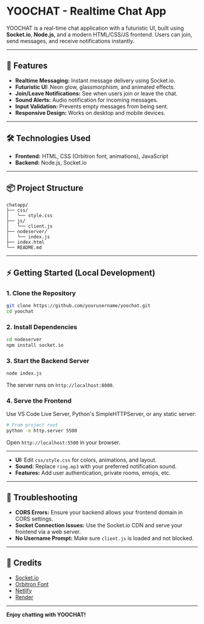 # YOOCHAT - Realtime Chat App

YOOCHAT is a real-time chat application with a futuristic UI, built using **Socket.io**, **Node.js**, and a modern HTML/CSS/JS frontend. Users can join, send messages, and receive notifications instantly.

---

## 🚀 Features

- **Realtime Messaging:** Instant message delivery using Socket.io.
- **Futuristic UI:** Neon glow, glassmorphism, and animated effects.
- **Join/Leave Notifications:** See when users join or leave the chat.
- **Sound Alerts:** Audio notification for incoming messages.
- **Input Validation:** Prevents empty messages from being sent.
- **Responsive Design:** Works on desktop and mobile devices.

---

## 🛠️ Technologies Used

- **Frontend:** HTML, CSS (Orbitron font, animations), JavaScript
- **Backend:** Node.js, Socket.io


---

## 📦 Project Structure

```
chatapp/
├── css/
│   └── style.css
├── js/
│   └── client.js
├── nodeserver/
│   └── index.js
├── index.html
└── README.md
```

---

## ⚡ Getting Started (Local Development)

### 1. Clone the Repository

```bash
git clone https://github.com/yourusername/yoochat.git
cd yoochat
```

### 2. Install Dependencies

```bash
cd nodeserver
npm install socket.io
```

### 3. Start the Backend Server

```bash
node index.js
```
The server runs on `http://localhost:8000`.

### 4. Serve the Frontend

Use VS Code Live Server, Python's SimpleHTTPServer, or any static server:

```bash
# From project root
python -m http.server 5500
```
Open `http://localhost:5500` in your browser.

---


- **UI:** Edit `css/style.css` for colors, animations, and layout.
- **Sound:** Replace `ring.mp3` with your preferred notification sound.
- **Features:** Add user authentication, private rooms, emojis, etc.

---

## 🧩 Troubleshooting

- **CORS Errors:** Ensure your backend allows your frontend domain in CORS settings.
- **Socket Connection Issues:** Use the Socket.io CDN and serve your frontend via a web server.
- **No Username Prompt:** Make sure `client.js` is loaded and not blocked.

---


## 🙏 Credits

- [Socket.io](https://socket.io/)
- [Orbitron Font](https://fonts.google.com/specimen/Orbitron)
- [Netlify](https://netlify.com)
- [Render](https://render.com)

---

**Enjoy chatting with YOOCHAT!**
